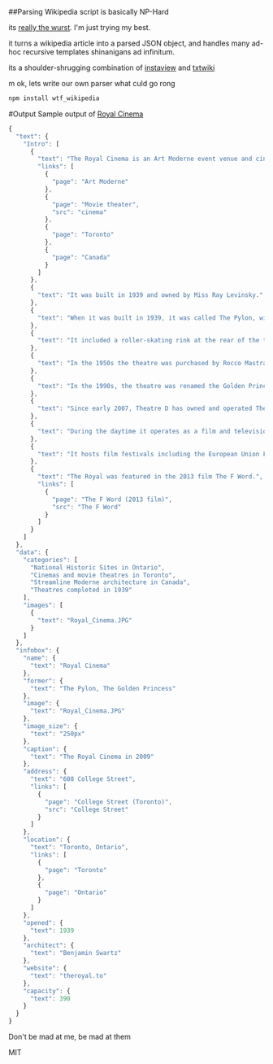 ##Parsing Wikipedia script is basically NP-Hard

its [really the wurst](https://en.wikipedia.org/wiki/Help:WikiHiero_syntax). I'm just trying my best.

it turns a wikipedia article into a parsed JSON object, and handles many ad-hoc recursive templates shinanigans ad infinitum.

its a shoulder-shrugging combination of [instaview](https://en.wikipedia.org/wiki/User:Pilaf/InstaView) and [txtwiki](https://github.com/joaomsa/txtwiki.js)

m ok, lets write our own parser what culd go rong
```bash
npm install wtf_wikipedia
````
#Output
Sample output of [Royal Cinema](https://en.wikipedia.org/wiki/Royal_Cinema)
````javascript
{
  "text": {
    "Intro": [
      {
        "text": "The Royal Cinema is an Art Moderne event venue and cinema in Toronto, Canada.",
        "links": [
          {
            "page": "Art Moderne"
          },
          {
            "page": "Movie theater",
            "src": "cinema"
          },
          {
            "page": "Toronto"
          },
          {
            "page": "Canada"
          }
        ]
      },
      {
        "text": "It was built in 1939 and owned by Miss Ray Levinsky."
      },
      {
        "text": "When it was built in 1939, it was called The Pylon, with an accompanying large sign at the front of the theatre."
      },
      {
        "text": "It included a roller-skating rink at the rear of the theatre, and a dance hall on the second floor."
      },
      {
        "text": "In the 1950s the theatre was purchased by Rocco Mastrangelo."
      },
      {
        "text": "In the 1990s, the theatre was renamed the Golden Princess."
      },
      {
        "text": "Since early 2007, Theatre D has owned and operated The Royal."
      },
      {
        "text": "During the daytime it operates as a film and television post-production studio."
      },
      {
        "text": "It hosts film festivals including the European Union Film Festival and Japanese Movie Week."
      },
      {
        "text": "The Royal was featured in the 2013 film The F Word.",
        "links": [
          {
            "page": "The F Word (2013 film)",
            "src": "The F Word"
          }
        ]
      }
    ]
  },
  "data": {
    "categories": [
      "National Historic Sites in Ontario",
      "Cinemas and movie theatres in Toronto",
      "Streamline Moderne architecture in Canada",
      "Theatres completed in 1939"
    ],
    "images": [
      {
        "text": "Royal_Cinema.JPG"
      }
    ]
  },
  "infobox": {
    "name": {
      "text": "Royal Cinema"
    },
    "former": {
      "text": "The Pylon, The Golden Princess"
    },
    "image": {
      "text": "Royal_Cinema.JPG"
    },
    "image_size": {
      "text": "250px"
    },
    "caption": {
      "text": "The Royal Cinema in 2009"
    },
    "address": {
      "text": "608 College Street",
      "links": [
        {
          "page": "College Street (Toronto)",
          "src": "College Street"
        }
      ]
    },
    "location": {
      "text": "Toronto, Ontario",
      "links": [
        {
          "page": "Toronto"
        },
        {
          "page": "Ontario"
        }
      ]
    },
    "opened": {
      "text": 1939
    },
    "architect": {
      "text": "Benjamin Swartz"
    },
    "website": {
      "text": "theroyal.to"
    },
    "capacity": {
      "text": 390
    }
  }
}
````

Don't be mad at me, be mad at them

MIT